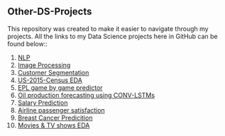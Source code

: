 ## Other-DS-Projects

This repository was created to make it easier to navigate through my projects. All the links to my Data Science projects here in GitHub can be found below::

1. [NLP](https://github.com/Jeremyugo/NLP)
2. [Image Processing](https://github.com/Jeremyugo/Image-Processing)
3. [Customer Segmentation](https://github.com/Jeremyugo/Customer-Segmentation)
4. [US-2015-Census EDA](https://github.com/Jeremyugo/US-2015-Census)
5. [EPL game by game predictor](https://github.com/Jeremyugo/EPL-Game-by-Game-Table---Predictor)
6. [Oil production forecasting using CONV-LSTMs](https://github.com/Jeremyugo/Oil-production-forecasting-using-LSTM-GRU-and-CONV-LSTM-seq2vec-seq2seq-models-)
7. [Salary Prediction](https://github.com/Jeremyugo/salary_prediction)
8. [Airline passenger satisfaction](https://github.com/Jeremyugo/Others/blob/main/Airline%20Passenger%20Satisfaction%20(96%25%20f1_score%20on%20Test%20Set).ipynb)
9. [Breast Cancer Predicition](https://github.com/Jeremyugo/Others/blob/main/Breast%20Cancer%20Model%20(100%25%20Accuracy%20on%20Test%20Set).ipynb)
10. [Movies & TV shows EDA](https://github.com/Jeremyugo/Others/blob/main/EDA%20(Movies%20%26%20TV%20Dataset)%20-%20Jerry.ipynb)
